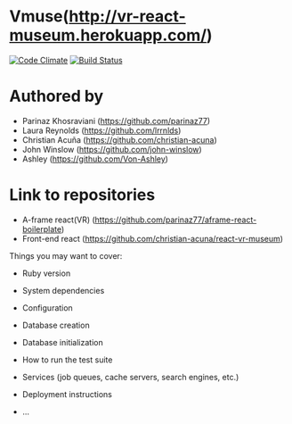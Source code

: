 
# Vmuse(http://vr-react-museum.herokuapp.com/)
[![Code Climate](https://codeclimate.com/github/christian-acuna/vr-museum-api/badges/gpa.svg)](https://codeclimate.com/github/christian-acuna/vr-museum-api)
[![Build Status](https://travis-ci.org/christian-acuna/vr-museum-api.svg?branch=development)](https://travis-ci.org/christian-acuna/vr-museum-api)

# Authored by

* Parinaz Khosraviani (https://github.com/parinaz77)
* Laura Reynolds (https://github.com/lrrnlds)
* Christian Acuña (https://github.com/christian-acuna)
* John Winslow (https://github.com/john-winslow)
* Ashley (https://github.com/Von-Ashley)

# Link to repositories

* A-frame react(VR) (https://github.com/parinaz77/aframe-react-boilerplate)
* Front-end react (https://github.com/christian-acuna/react-vr-museum)

Things you may want to cover:

* Ruby version

* System dependencies

* Configuration

* Database creation

* Database initialization

* How to run the test suite

* Services (job queues, cache servers, search engines, etc.)

* Deployment instructions

* ...
